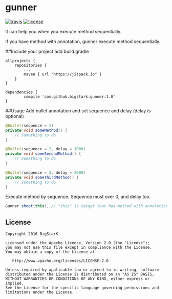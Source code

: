# gunner
[![travis](https://travis-ci.org/bigstark/gunner.svg?branch=master)](https://travis-ci.org/bigstark/gunner)
[![license](https://img.shields.io/hexpm/l/plug.svg)](LICENSE)

It can help you when you execute method sequentially.

If you have method with annotation, gunner execute method sequentially.

##Include your project
add build.gradle
```
allprojects {
	repositories {
		...
		maven { url "https://jitpack.io" }
	}
}
```
```
dependencies {
        compile 'com.github.bigstark:gunner:1.0'
}
```

##Usage
Add bullet annotation and set sequence and delay (delay is optional)
```java
@Bullet(sequence = 1)
private void someMethod() {
    // Something to do
}

@Bullet(sequence = 2, delay = 1000)
private void someSecondMethod() {
    // Something to do
}

@Bullet(sequence = 3, delay = 2000)
private void someThirdMethod() {
    // Something to do
}
```

Execute method by sequence. Sequence must over 0, and delay too.
```java
Gunner.shoot(this); // "this" is target that has method with annotation
```


License
-------

    Copyright 2016 BigStarK

    Licensed under the Apache License, Version 2.0 (the "License");
    you may not use this file except in compliance with the License.
    You may obtain a copy of the License at

       http://www.apache.org/licenses/LICENSE-2.0

    Unless required by applicable law or agreed to in writing, software
    distributed under the License is distributed on an "AS IS" BASIS,
    WITHOUT WARRANTIES OR CONDITIONS OF ANY KIND, either express or implied.
    See the License for the specific language governing permissions and
    limitations under the License.
